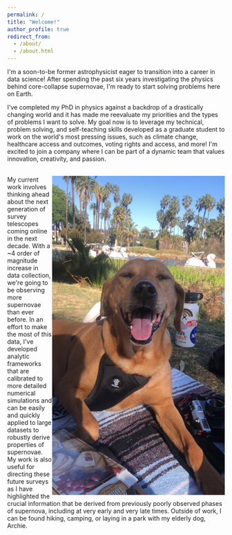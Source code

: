 ```yaml
---
permalink: /
title: "Welcome!"
author_profile: true
redirect_from: 
  - /about/
  - /about.html
---
```


I'm a soon-to-be former astrophysicist eager to transition into a career in data science! After spending the past six years investigating the physics behind core-collapse supernovae, I'm ready to start solving problems here on Earth. 

I've completed my PhD in physics against a backdrop of a drastically changing world and it has made me reevaluate my priorities and the types of problems I want to solve. My goal now is to leverage my technical, problem solving, and self-teaching skills developed as a graduate student to work on the world's most pressing issues, such as climate change, healthcare access and outcomes, voting rights and access, and more! I'm excited to join a company where I can be part of a dynamic team that values innovation, creativity, and passion. 

<br/><img src='/images/Archie.png' align = "right" width="400px">My current work involves thinking ahead about the next generation of survey telescopes coming online in the next decade. With a ~4 order of magnitude increase in data collection, we're going to be observing more supernovae than ever before. In an effort to make the most of this data, I've developed analytic frameworks that are calibrated to more detailed numerical simulations and can be easily and quickly applied to large datasets to robustly derive properties of supernovae. My work is also useful for directing these future surveys as I have highlighted the crucial information that be derived from previously poorly observed phases of supernova, including at very early and very late times. Outside of work, I can be found hiking, camping, or laying in a park with my elderly dog, Archie.
